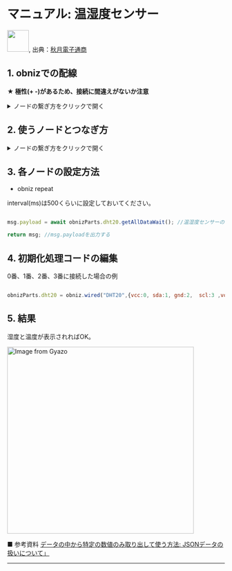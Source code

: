 # マニュアル: 温湿度センサー

<img src="https://akizukidenshi.com/img/goods/L/116732.jpg" width="50">, 出典：[秋月電子通商](https://akizukidenshi.com/catalog/g/g116732/)

## 1. obnizでの配線

**★ 極性(+ -)があるため、接続に間違えがないか注意**

<details><summary>ノードの繋ぎ方をクリックで開く</summary>
温湿度センサーの穴が空いている面からみて、左からobnizの0,1,2,3の順で繋いでください。


<a href="https://gyazo.com/66d9746a30db63c1e7f5aa03c6fbf614"><img src="https://i.gyazo.com/66d9746a30db63c1e7f5aa03c6fbf614.png" alt="Image from Gyazo" width="145"/></a>


| 電子パーツの脚         | obnizピン         |
|--------------|---------------|
|  1 |  obnizの0番    |
|  2  |   obnizの1番   |
|  3  |   obnizの2番   |
|  4  |   obnizの3番   |


<a href="https://gyazo.com/e97a9e811cfe8957128826720f509d20"><img src="https://i.gyazo.com/e97a9e811cfe8957128826720f509d20.jpg" alt="Image from Gyazo" width="500"/></a>
<a href="https://gyazo.com/634598ac1868f02bbd4100bd06af5a89"><img src="https://i.gyazo.com/634598ac1868f02bbd4100bd06af5a89.png" alt="Image from Gyazo" width="500"/></a>


※直接obnizにさしても動きますが、少しゆるいためブレッドボードを使います。

</details>

## 2. 使うノードとつなぎ方

<details><summary>ノードの繋ぎ方をクリックで開く</summary>

- obniz repeat
- debug


<a href="https://gyazo.com/fde72c61d77a840518cbcf1f1122efdf"><img src="https://i.gyazo.com/fde72c61d77a840518cbcf1f1122efdf.png" alt="Image from Gyazo" width="500"/></a>

</details>

## 3. 各ノードの設定方法

- obniz repeat

interval(ms)は500くらいに設定しておいてください。

```javascript

msg.payload = await obnizParts.dht20.getAllDataWait(); //温湿度センサーの値を、msg.payloadに格納する

return msg; //msg.payloadを出力する

```


## 4. 初期化処理コードの編集

0番、1番、2番、3番に接続した場合の例

```javascript

obnizParts.dht20 = obniz.wired("DHT20",{vcc:0, sda:1, gnd:2,  scl:3 ,voltage: "5v"}); //0,1,2,3番にピンをアサインし、電圧を5Vに設定


```


## 5. 結果

湿度と温度が表示されればOK。


<a href="https://gyazo.com/19e6853559ea5c1354c612a188e7dc18"><img src="https://i.gyazo.com/19e6853559ea5c1354c612a188e7dc18.png" alt="Image from Gyazo" width="432"/></a>


■ 参考資料
[データの中から特定の数値のみ取り出して使う方法: JSONデータの扱いについて」](./json-data.md)


---

